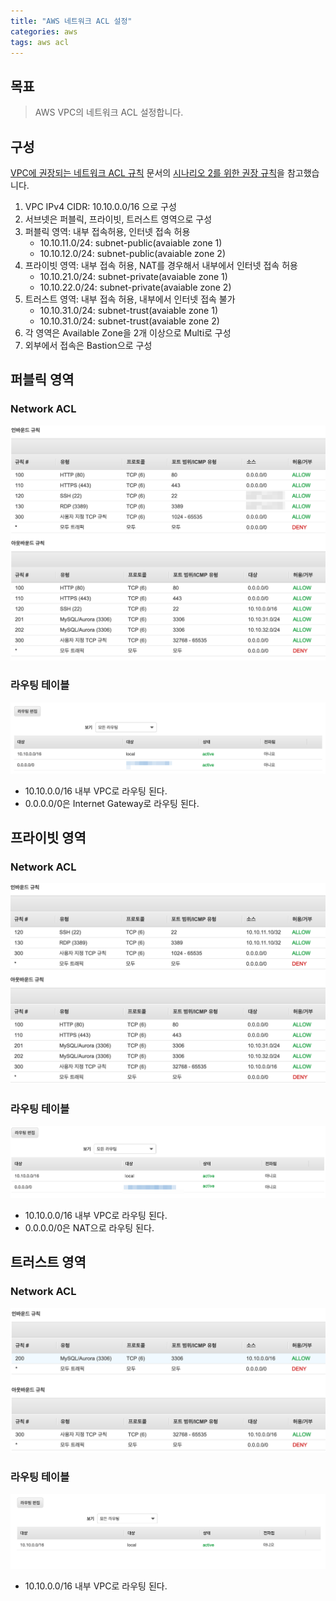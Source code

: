 ```yaml
---
title: "AWS 네트워크 ACL 설정"
categories: aws
tags: aws acl
---
```


## 목표
>AWS VPC의 네트워크 ACL 설정합니다.

## 구성
[VPC에 권장되는 네트워크 ACL 규칙](https://docs.aws.amazon.com/ko_kr/vpc/latest/userguide/vpc-recommended-nacl-rules.html) 문서의 
[시나리오 2를 위한 권장 규칙](https://docs.aws.amazon.com/ko_kr/vpc/latest/userguide/vpc-recommended-nacl-rules.html#nacl-rules-scenario-2)을 참고했습니다.

1. VPC IPv4 CIDR: 10.10.0.0/16 으로 구성
1. 서브넷은 퍼블릭, 프라이빗, 트러스트 영역으로 구성
1. 퍼블릭 영역: 내부 접속허용, 인터넷 접속 허용
    - 10.10.11.0/24: subnet-public(avaiable zone 1)
    - 10.10.12.0/24: subnet-public(avaiable zone 2)
1. 프라이빗 영역: 내부 접속 허용, NAT를 경우해서 내부에서 인터넷 접속 허용
    - 10.10.21.0/24: subnet-private(avaiable zone 1)
    - 10.10.22.0/24: subnet-private(avaiable zone 2)
1. 트러스트 영역: 내부 접속 허용, 내부에서 인터넷 접속 불가
    - 10.10.31.0/24: subnet-trust(avaiable zone 1)
    - 10.10.31.0/24: subnet-trust(avaiable zone 2)
1. 각 영역은 Available Zone을 2개 이상으로 Multi로 구성
1. 외부에서 접속은 Bastion으로 구성

## 퍼블릭 영역
### Network ACL
[![](/assets/images/AWS-ACL-01.png)](/assets/images/AWS-ACL-01.png)
### 라우팅 테이블
[![](/assets/images/AWS-ACL-RT-01.png)](/assets/images/AWS-ACL-RT-01.png)
- 10.10.0.0/16 내부 VPC로 라우팅 된다.
- 0.0.0.0/0은 Internet Gateway로 라우팅 된다.

## 프라이빗 영역
### Network ACL
[![](/assets/images/AWS-ACL-02.png)](/assets/images/AWS-ACL-02.png)
### 라우팅 테이블
[![](/assets/images/AWS-ACL-RT-02.png)](/assets/images/AWS-ACL-RT-02.png)
- 10.10.0.0/16 내부 VPC로 라우팅 된다.
- 0.0.0.0/0은 NAT으로 라우팅 된다.

## 트러스트 영역
### Network ACL
[![](/assets/images/AWS-ACL-03.png)](/assets/images/AWS-ACL-03.png)
### 라우팅 테이블
[![](/assets/images/AWS-ACL-RT-03.png)](/assets/images/AWS-ACL-RT-03.png)
- 10.10.0.0/16 내부 VPC로 라우팅 된다.
